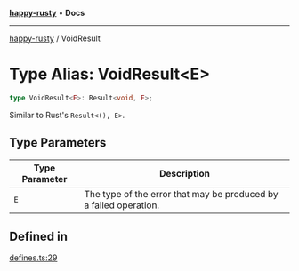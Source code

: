 [**happy-rusty**](../README.md) • **Docs**

***

[happy-rusty](../README.md) / VoidResult

# Type Alias: VoidResult\<E\>

```ts
type VoidResult<E>: Result<void, E>;
```

Similar to Rust's `Result<(), E>`.

## Type Parameters

| Type Parameter | Description |
| ------ | ------ |
| `E` | The type of the error that may be produced by a failed operation. |

## Defined in

[defines.ts:29](https://github.com/JiangJie/happy-rusty/blob/7d7f4ab2132e507f77594d030495f95b5688b84a/src/enum/defines.ts#L29)
